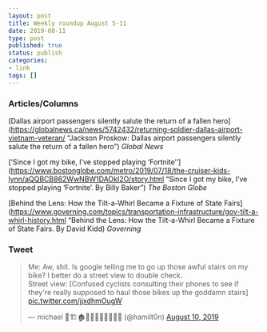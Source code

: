 ```yaml
---
layout: post
title: Weekly roundup August 5-11
date: 2019-08-11
type: post
published: true
status: publish
categories:
- link
tags: []
---
```


### Articles/Columns

[Dallas airport passengers silently salute the return of a fallen hero](https://globalnews.ca/news/5742432/returning-soldier-dallas-airport-vietnam-veteran/ “Jackson Proskow: Dallas airport passengers silently salute the return of a fallen hero”) *Global News* 

[‘Since I got my bike, I’ve stopped playing ‘Fortnite’’](https://www.bostonglobe.com/metro/2019/07/18/the-cruiser-kids-lynn/aQQBCB862WwNBW1DAOkI2O/story.html “Since I got my bike, I’ve stopped playing ‘Fortnite’. By Billy Baker”) *The Boston Globe* 

[Behind the Lens: How the Tilt-a-Whirl Became a Fixture of State Fairs](https://www.governing.com/topics/transportation-infrastructure/gov-tilt-a-whirl-history.html “Behind the Lens: How the Tilt-a-Whirl Became a Fixture of State Fairs. By David Kidd) *Governing*

### Tweet

<blockquote class="twitter-tweet"><p lang="en" dir="ltr">Me: Aw, shit. Is google telling me to go up those awful stairs on my bike? I better do a street view to double check.<br>Street view: [Confused cyclists consulting their phones to see if they&#39;re really supposed to haul those bikes up the goddamn stairs] <a href="https://t.co/jjxdhmOugW">pic.twitter.com/jjxdhmOugW</a></p>&mdash; michael 🥑🏗️🏚️🏢🏣🏬🌆🚴‍♂️🛫🗽 (@hamilt0n) <a href="https://twitter.com/hamilt0n/status/1160021673564876800?ref_src=twsrc%5Etfw">August 10, 2019</a></blockquote> <script async src="https://platform.twitter.com/widgets.js" charset="utf-8"></script>
